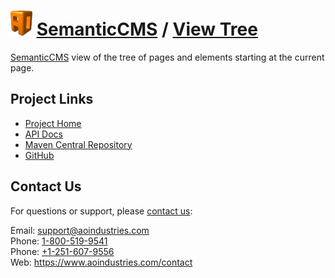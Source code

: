 # [<img src="ao-logo.png" alt="AO Logo" width="35" height="40">](https://www.aoindustries.com/) [SemanticCMS](https://semanticcms.com/) / [View Tree](https://semanticcms.com/view-tree/)
[SemanticCMS](https://semanticcms.com/) view of the tree of pages and elements starting at the current page.

## Project Links
* [Project Home](https://semanticcms.com/view-tree/)
* [API Docs](https://semanticcms.com/view-tree/apidocs/)
* [Maven Central Repository](http://search.maven.org/#search|gav|1|g:%22com.semanticcms%22%20AND%20a:%22semanticcms-view-tree%22)
* [GitHub](https://github.com/aoindustries/semanticcms-view-tree)

## Contact Us
For questions or support, please [contact us](https://www.aoindustries.com/contact):

Email: [support@aoindustries.com](mailto:support@aoindustries.com)  
Phone: [1-800-519-9541](tel:1-800-519-9541)  
Phone: [+1-251-607-9556](tel:+1-251-607-9556)  
Web: https://www.aoindustries.com/contact
